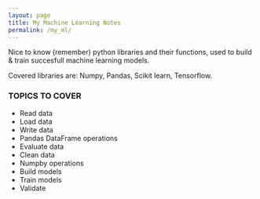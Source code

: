```yaml
---
layout: page
title: My Machine Learning Notes
permalink: /my_ml/
---
```


Nice to know (remember) python libraries and their functions, used to build & train succesfull machine learning models.

Covered libraries are: Numpy, Pandas, Scikit learn, Tensorflow.  

### TOPICS TO COVER

- Read data
- Load data
- Write data
- Pandas DataFrame operations
- Evaluate data
- Clean data
- Numpby operations
- Build models
- Train models
- Validate
